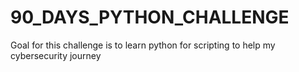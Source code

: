 # 90_DAYS_PYTHON_CHALLENGE
Goal for this challenge is to learn python for scripting to help my cybersecurity journey
